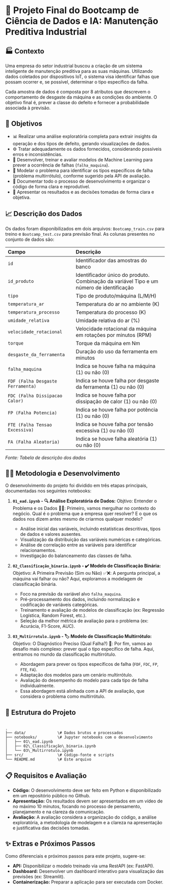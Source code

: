 # 🤖 Projeto Final do Bootcamp de Ciência de Dados e IA: Manutenção Preditiva Industrial

## 🏭 Contexto

Uma empresa do setor industrial buscou a criação de um sistema inteligente de manutenção preditiva para as suas máquinas. Utilizando dados coletados por dispositivos IoT, o sistema visa identificar falhas que possam ocorrer e, se possível, determinar o tipo específico da falha.

Cada amostra de dados é composta por 8 atributos que descrevem o comportamento de desgaste da máquina e as condições do ambiente. O objetivo final é, prever a classe do defeito e fornecer a probabilidade associada à previsão.

## 🎯 Objetivos

* 📊 Realizar uma análise exploratória completa para extrair insights da operação e dos tipos de defeito, gerando visualizações de dados.
* ⚙️ Tratar adequadamente os dados fornecidos, considerando possíveis erros e inconsistências.
* 🧠 Desenvolver, treinar e avaliar modelos de Machine Learning para prever a ocorrência de falhas (`falha_maquina`).
* 🤔 Modelar o problema para identificar os tipos específicos de falha (problema multirrótulo), conforme sugerido pela API de avaliação.
* 📝 Documentar todo o processo de desenvolvimento e organizar o código de forma clara e reprodutível.
* 🎤 Apresentar os resultados e as decisões tomadas de forma clara e objetiva.

## 📈 Descrição dos Dados

Os dados foram disponibilizados em dois arquivos: `Bootcamp_train.csv` para treino e `Bootcamp_test.csv` para previsão final. As colunas presentes no conjunto de dados são:

| Campo | Descrição |
| :--- | :--- |
| `id` | Identificador das amostras do banco |
| `id_produto` | Identificador único do produto. Combinação da variável Tipo e um número de identificação |
| `tipo` | Tipo de produto/máquina (L/M/H) |
| `temperatura_ar` | Temperatura do ar no ambiente (K) |
| `temperatura_processo`| Temperatura do processo (K) |
| `umidade_relativa` | Umidade relativa do ar (%) |
| `velocidade_rotacional`| Velocidade rotacional da máquina em rotações por minutos (RPM) |
| `torque` | Torque da máquina em Nm |
| `desgaste_da_ferramenta` | Duração do uso da ferramenta em minutos |
| `falha_maquina` | Indica se houve falha na máquina (1) ou não (0) |
| `FDF (Falha Desgaste Ferramenta)`| Indica se houve falha por desgaste da ferramenta (1) ou não (0) |
| `FDC (Falha Dissipacao Calor)` | Indica se houve falha por dissipação de calor (1) ou não (0) |
| `FP (Falha Potencia)` | Indica se houve falha por potência (1) ou não (0) |
| `FTE (Falha Tensao Excessiva)` | Indica se houve falha por tensão excessiva (1) ou não (0) |
| `FA (Falha Aleatoria)`| Indica se houve falha aleatória (1) ou não (0) |

*Fonte: Tabela de descrição dos dados*

## 👨‍💻 Metodologia e Desenvolvimento

O desenvolvimento do projeto foi dividido em três etapas principais, documentadas nos seguintes notebooks:

1.  **`01_ead.ipynb` - 🔍 Análise Exploratória de Dados:** Objtivo: Entender o Problema e os Dados 🕵️‍♂️: Primeiro, vamos mergulhar no contexto do negócio. Qual é o problema que a empresa quer resolver? E o que os dados nos dizem antes mesmo de criarmos qualquer modelo?
    * Análise inicial das variáveis, incluindo estatísticas descritivas, tipos de dados e valores ausentes.
    * Visualização da distribuição das variáveis numéricas e categóricas.
    * Análise de correlação entre as variáveis para identificar relacionamentos.
    * Investigação do balanceamento das classes de falha.

3.  **`02_Classificação_binaria.ipynb` - ✔️ Modelo de Classificação Binária:**
Objetivo: A Primeira Previsão (Sim ou Não) ✅❌: A pergunta principal, a máquina vai falhar ou não? Aqui, exploramos a modelagem de classificação binária.

    * Foco na previsão da variável alvo `falha_maquina`.
    * Pré-processamento dos dados, incluindo normalização e codificação de variáveis categóricas.
    * Treinamento e avaliação de modelos de classificação (ex: Regressão Logística, Random Forest, etc.).
    * Seleção da melhor métrica de avaliação para o problema (ex: Acurácia, F1-Score, AUC).

5.  **`03_Multirrotulo.ipynb` - 🏷️ Modelo de Classificação Multirrótulo:**
Objetivo: O Diagnóstico Preciso (Qual Falha?) 🔧: Por fim, vamos ao desafio mais complexo: prever qual o tipo específico de falha. Aqui, entramos no mundo da classificação multirrótulo.

    * Abordagem para prever os tipos específicos de falha (`FDF`, `FDC`, `FP`, `FTE`, `FA`).
    * Adaptação dos modelos para um cenário multirrótulo.
    * Avaliação do desempenho do modelo para cada tipo de falha individualmente.
    * Essa abordagem está alinhada com a API de avaliação, que considera o problema como multirrótulo.






## 📁 Estrutura do Projeto

```

.
├── data/              \# Dados brutos e processados
├── notebooks/         \# Jupyter notebooks com o desenvolvimento
│   ├── 01\_ead.ipynb
│   ├── 02\_Classificação\_binaria.ipynb
│   └── 03\_Multirrotulo.ipynb
├── src/               \# Código-fonte e scripts
└── README.md          \# Este arquivo

```

## 📋 Requisitos e Avaliação

* **Código:** O desenvolvimento deve ser feito em Python e disponibilizado em um repositório público no Github.
* **Apresentação:** Os resultados devem ser apresentados em um vídeo de no máximo 10 minutos, focando no processo de pensamento, planejamento e na clareza da comunicação.
* **Avaliação:** A avaliação considera a organização do código, a análise exploratória, a metodologia de modelagem e a clareza na apresentação e justificativa das decisões tomadas.

## ✨ Extras e Próximos Passos

Como diferenciais e próximos passos para este projeto, sugere-se:

* **API:** Disponibilizar o modelo treinado via uma RestAPI (ex: FastAPI).
* **Dashboard:** Desenvolver um dashboard interativo para visualização das previsões (ex: Streamlit).
* **Containerização:** Preparar a aplicação para ser executada com Docker.
```

